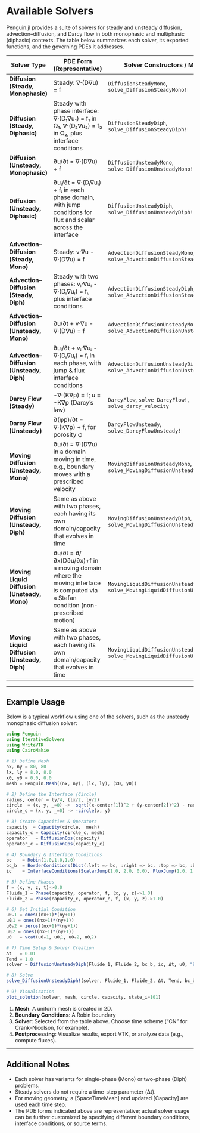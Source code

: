 # Available Solvers

Penguin.jl provides a suite of solvers for steady and unsteady diffusion, advection–diffusion, and Darcy flow in both monophasic and multiphasic (diphasic) contexts. The table below summarizes each solver, its exported functions, and the governing PDEs it addresses.

| Solver Type                                | PDE Form (Representative)                                                                                                                                                  | Solver Constructors / Methods                          |
|-------------------------------------------|---------------------------------------------------------------------------------------------------------------------------------------------------------------------------|--------------------------------------------------------|
| **Diffusion (Steady, Monophasic)**        | Steady: ∇·(D∇u) = f                                                                                                                                                       | `DiffusionSteadyMono`, `solve_DiffusionSteadyMono!`   |
| **Diffusion (Steady, Diphasic)**          | Steady with phase interface: ∇·(D₁∇u₁) = f₁ in Ω₁, ∇·(D₂∇u₂) = f₂ in Ω₂, plus interface conditions                                                                        | `DiffusionSteadyDiph`, `solve_DiffusionSteadyDiph!`   |
| **Diffusion (Unsteady, Monophasic)**      | ∂u/∂t = ∇·(D∇u) + f                                                                                                                                                       | `DiffusionUnsteadyMono`, `solve_DiffusionUnsteadyMono!` |
| **Diffusion (Unsteady, Diphasic)**        | ∂uᵢ/∂t = ∇·(Dᵢ∇uᵢ) + fᵢ in each phase domain, with jump conditions for flux and scalar across the interface                                                                | `DiffusionUnsteadyDiph`, `solve_DiffusionUnsteadyDiph!` |
| **Advection–Diffusion (Steady, Mono)**    | Steady: v·∇u - ∇·(D∇u) = f                                                                                                                                                 | `AdvectionDiffusionSteadyMono`, `solve_AdvectionDiffusionSteadyMono!` |
| **Advection–Diffusion (Steady, Diph)**    | Steady with two phases: vᵢ·∇uᵢ - ∇·(Dᵢ∇uᵢ) = fᵢ, plus interface conditions                                                                                                 | `AdvectionDiffusionSteadyDiph`, `solve_AdvectionDiffusionSteadyDiph!` |
| **Advection–Diffusion (Unsteady, Mono)**  | ∂u/∂t + v·∇u - ∇·(D∇u) = f                                                                                                                                                 | `AdvectionDiffusionUnsteadyMono`, `solve_AdvectionDiffusionUnsteadyMono!` |
| **Advection–Diffusion (Unsteady, Diph)**  | ∂uᵢ/∂t + vᵢ·∇uᵢ - ∇·(Dᵢ∇uᵢ) = fᵢ in each phase, with jump & flux interface conditions                                                                                     | `AdvectionDiffusionUnsteadyDiph`, `solve_AdvectionDiffusionUnsteadyDiph!` |
| **Darcy Flow (Steady)**                   | -∇·(K∇p) = f;  u = -K∇p  (Darcy’s law)                                                                                                                                      | `DarcyFlow`, `solve_DarcyFlow!`, `solve_darcy_velocity` |
| **Darcy Flow (Unsteady)**                 | ∂(φp)/∂t = ∇·(K∇p) + f, for porosity φ                                                                                                                                     | `DarcyFlowUnsteady`, `solve_DarcyFlowUnsteady!`       |
| **Moving Diffusion (Unsteady, Mono)**     | ∂u/∂t = ∇·(D∇u) in a domain moving in time, e.g., boundary moves with a prescribed velocity                                                                                | `MovingDiffusionUnsteadyMono`, `solve_MovingDiffusionUnsteadyMono!` |
| **Moving Diffusion (Unsteady, Diph)**     | Same as above with two phases, each having its own domain/capacity that evolves in time                                                                                    | `MovingDiffusionUnsteadyDiph`, `solve_MovingDiffusionUnsteadyDiph!` |
| **Moving Liquid Diffusion (Unsteady, Mono)** | ∂u/∂t = ∂/∂x(D∂u/∂x)+f in a moving domain where the moving interface is computed via a Stefan condition (non-prescribed motion)  | `MovingLiquidDiffusionUnsteadyMono`, `solve_MovingLiquidDiffusionUnsteadyMono!` |
| **Moving Liquid Diffusion (Unsteady, Diph)** | Same as above with two phases, each having its own domain/capacity that evolves in time                                                                                    | `MovingLiquidDiffusionUnsteadyDiph`, `solve_MovingLiquidDiffusionUnsteadyDiph!` |
---

## Example Usage

Below is a typical workflow using one of the solvers, such as the unsteady monophasic diffusion solver:

```julia
using Penguin
using IterativeSolvers
using WriteVTK
using CairoMakie

# 1) Define Mesh
nx, ny = 80, 80
lx, ly = 8.0, 8.0
x0, y0 = 0.0, 0.0
mesh = Penguin.Mesh((nx, ny), (lx, ly), (x0, y0))

# 2) Define the Interface (Circle)
radius, center = ly/4, (lx/2, ly/2)
circle  = (x, y, _=0) ->  sqrt((x-center[1])^2 + (y-center[2])^2) - radius
circle_c = (x, y, _=0) -> -circle(x, y)

# 3) Create Capacities & Operators
capacity  = Capacity(circle,  mesh)
capacity_c = Capacity(circle_c, mesh)
operator   = DiffusionOps(capacity)
operator_c = DiffusionOps(capacity_c)

# 4) Boundary & Interface Conditions
bc    = Robin(1.0,1.0,1.0)
bc_b  = BorderConditions(Dict(:left => bc, :right => bc, :top => bc, :bottom => bc))
ic    = InterfaceConditions(ScalarJump(1.0, 2.0, 0.0), FluxJump(1.0, 1.0, 0.0))

# 5) Define Phases
f = (x, y, z, t)->0.0
Fluide_1 = Phase(capacity, operator, f, (x, y, z)->1.0)
Fluide_2 = Phase(capacity_c, operator_c, f, (x, y, z)->1.0)

# 6) Set Initial Condition
u0ₒ1 = ones((nx+1)*(ny+1))
u0ᵧ1 = ones((nx+1)*(ny+1))
u0ₒ2 = zeros((nx+1)*(ny+1))
u0ᵧ2 = ones((nx+1)*(ny+1))
u0   = vcat(u0ₒ1, u0ᵧ1, u0ₒ2, u0ᵧ2)

# 7) Time Setup & Solver Creation
Δt   = 0.01
Tend = 1.0
solver = DiffusionUnsteadyDiph(Fluide_1, Fluide_2, bc_b, ic, Δt, u0, "BE")

# 8) Solve
solve_DiffusionUnsteadyDiph!(solver, Fluide_1, Fluide_2, Δt, Tend, bc_b, ic, "CN"; method=Base.:\)

# 9) Visualization
plot_solution(solver, mesh, circle, capacity, state_i=101)
```

1. **Mesh**: A uniform mesh is created in 2D.  
2. **Boundary Conditions**: A Robin boundary  
3. **Solver**: Selected from the table above. Choose time scheme (“CN” for Crank–Nicolson, for example).  
4. **Postprocessing**: Visualize results, export VTK, or analyze data (e.g., compute fluxes).

---

## Additional Notes

- Each solver has variants for single-phase (Mono) or two-phase (Diph) problems.  
- Steady solvers do not require a time-step parameter (Δt).  
- For moving geometry, a [SpaceTimeMesh] and updated [Capacity] are used each time step.  
- The PDE forms indicated above are representative; actual solver usage can be further customized by specifying different boundary conditions, interface conditions, or source terms.